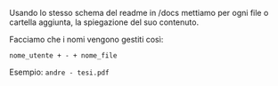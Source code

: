 Usando lo stesso schema del readme in /docs mettiamo per ogni file o cartella aggiunta, la spiegazione del suo contenuto.

Facciamo che i nomi vengono gestiti così:

`nome_utente + - + nome_file`

Esempio: ` andre - tesi.pdf `
